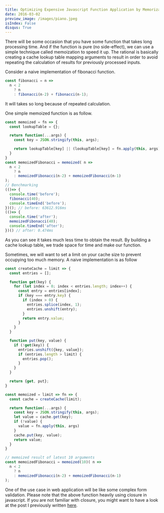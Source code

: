 ```yaml
---
title: Optimizing Expensive Javascript Function Application by Memorization
date: 2016-03-02
preview_image: /images/piano.jpeg
isIndex: False
disqus: True
---
```

There will be some occasion that you have some function that takes long processing time. And if the function is pure (no side-effect), we can use a simple technique called memoization to speed it up. The rational is basically creating a cache lookup table mapping arguments to result in order to avoid repeating the calculation of results for previously processed inputs.

Consider a naive implementation of fibonacci function.

```js
const fibonacci = n =>
  n < 2
    ? n
    : fibonacci(n-2) + fibonacci(n-1);
```
It will takes so long because of repeated calculation.

One simple memoized function is as follow.

```js
const memoized = fn => {  
  const lookupTable = {};

  return function(...args) {
    const key = JSON.stringify(this, args);

    return lookupTable[key] || (lookupTable[key] = fn.apply(this, args));
  }
}
const memoizedFibonacci = memoized( n =>  
  n < 2
    ? n
    : memoizedFibonacci(n-2) + memoizedFibonacci(n-1)
);
// Benchmarking
(()=> {
  console.time('before');
  fibonacci(40);
  console.timeEnd('before');
})(); // before: 63612.916ms
(()=> {
  console.time('after');
  memoizedFibonacci(40);
  console.timeEnd('after');
})() // after: 0.474ms
```
As you can see it takes much less time to obtain the result. By building a cache lookup table, we trade space for time and make our function.

Sometimes, we will want to set a limit on your cache size to prevent occupying too much memory. A naive implementation is as follow
```js
const createCache = limit => {  
  const entries = [];

  function get(key) {
    for (let index = 0; index < entries.length; index++) {
      const entry = entries[index];
      if (key === entry.key) {
        if (index > 0) {
          entries.splice(index, 1);
          entries.unshift(entry);
        }
        return entry.value;
      }
    }
  }

  function put(key, value) {
    if (!get(key)) {
      entries.unshift({key, value});
      if (entries.length > limit) {
        entries.pop();
      }
    }
  }

  return {get, put};
}

const memoized = limit => fn => {  
  const cache = createCache(limit);

  return function(...args) {
    const key = JSON.stringify(this, args);
    let value = cache.get(key);
    if (!value) {
      value = fn.apply(this, args)
    }
    cache.put(key, value);
    return value;
  }
}

// memoized result of latest 10 arguments
const memoizedFibonacci = memoized(10)( n =>  
  n < 2
    ? n
    : memoizedFibonacci(n-2) + memoizedFibonacci(n-1)
);
```

One of the use case in web application will be like some complex form validation. Please note that the above function heavily using closure in javascript. If you are not familiar with closure, you might want to have a look at the post I previously written [here](understanding-javascript-closure.html).
